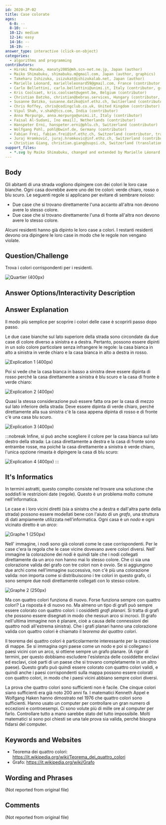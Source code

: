```yaml
---
id: 2020-JP-02
title: Case colorate
ages:
  6-8: --
  8-10: --
  10-12: medium
  12-14: easy
  14-16: --
  16-19: --
answer_type: interactive (click-on-object)
categories:
  - algorithms and programming
contributors:
  - Hiroki Manabe, manaty2005@mh.scn-net.ne.jp, Japan (author)
  - Maiko Shimabuku, shimabuku.m@gmail.com, Japan (author, graphics)
  - Takeharu Ishizuka, isizukat@ishizukalab.net, Japan (author)
  - Marielle Léonard, marielleleonard59@gmail.com, France (contributor, graphics)
  - Carlo Bellettini, carlo.bellettini@unimi.it, Italy (contributor, graphics)
  - Kris Coolsaet, kris.coolsaet@ugent.be, Belgium (contributor)
  - Christian Datzko, christian@bebras.services, Hungary (contributor, graphics)
  - Susanne Datzko, susanne.datzko@inf.ethz.ch, Switzerland (contributor, graphics)
  - Chris Roffey, chris@codingclub.co.uk, United Kingdom (contributor)
  - Vipul Shah, v.shah@tcs.com, India (contributor)
  - Anna Morpurgo, anna.morpurgo@unimi.it, Italy (contributor)
  - Faisal Al-Sudani, [no email], Netherlands (contributor)
  - Hanspeter Erni, hanspeter.erni@phlu.ch, Switzerland (contributor)
  - Wolfgang Pohl, pohl@bwinf.de, Germany (contributor)
  - Fabian Frei, fabian.frei@inf.ethz.ch, Switzerland (contributor, translation from English into German)
  - Juraj Hromkovič, juraj.hromkovic@inf.ethz.ch, Switzerland (contributor)
  - Christian Giang, christian.giang@supsi.ch, Switzerland (translation from German into Italian)
support_files:
  - *.svg by Maiko Shimabuku, changed and extended by Marielle Léonard, made interactive by Carlo Bellettini, changed and improved and made interactive by Susanne Datzko, based on work by Christian Datzko
---
```



## Body

Gli abitanti di una strada vogliono dipingere con dei colori le loro case bianche. Ogni casa dovrebbe avere uno dei tre colori: verde chiaro, rosso o blu scuro. Le seguenti regole si applicano per evitare di sembrare noioso:
 - Due case che si trovano direttamente l'una accanto all'altra non devono avere lo stesso colore.
 - Due case che si trovano direttamente l'una di fronte all'altra non devono avere lo stesso colore.

Alcuni residenti hanno già dipinto le loro case a colori. I restanti residenti devono ora dipingere le loro case in modo che le regole non vengano violate.


## Question/Challenge

Trova i colori corrispondenti per i residenti.

![](graphics/2020-JP-02_taskbody-interactive.svg "Quartier (400px)")


## Answer Options/Interactivity Description

<!-- empty -->


## Answer Explanation

Il modo più semplice per scoprire i colori delle case è scoprirli passo dopo passo.

Le due case bianche sul lato superiore della strada sono circondate da due case di colore diverso a sinistra e a destra. Pertanto, possono essere dipinti in un solo colore particolare senza infrangere le regole: la casa bianca in alto a sinistra in verde chiaro e la casa bianca in alto a destra in rosso.

![](graphics/2020-JP-02_solution1-interactive.svg "Explication 1 (400px)")

Poi si vede che la casa bianca in basso a sinistra deve essere dipinta di rosso perché la casa direttamente a sinistra è blu scuro e la casa di fronte è verde chiaro:

![](graphics/2020-JP-02_solution2-interactive.svg "Explication 2 (400px)")

Quasi la stessa considerazione può essere fatta ora per la casa di mezzo sul lato inferiore della strada: Deve essere dipinta di verde chiaro, perché direttamente alla sua sinistra c'è la casa appena dipinta di rosso e di fronte c'è una casa blu scuro. 

![](graphics/2020-JP-02_solution3-interactive.svg "Explication 3 (400px)")

:::nobreak
Infine, si può anche scegliere il colore per la casa bianca sul lato destro della strada: La casa direttamente a destra e la casa di fronte sono entrambe rosse, ma poiché la casa direttamente a sinistra è verde chiaro, l'unica opzione rimasta è dipingere la casa di blu scuro:

![](graphics/2020-JP-02_solution4-interactive.svg "Explication 4 (400px)")
:::


## It's Informatics

In termini astratti, questo compito consiste nel trovare una soluzione che soddisfi le restrizioni date (regole). Questo è un problema molto comune nell'informatica.

Le case e i loro vicini diretti (sia a sinistra che a destra e dall'altra parte della strada) possono essere modellati bene con l'aiuto di un _grafo_, una struttura di dati ampiamente utilizzata nell'informatica. Ogni casa è un _nodo_ e ogni vicinato diretto è un _arco_:

![](graphics/2020-JP-02_itsinformatics1.svg "Graphe 1 (250px)")

Nell' immagine, i nodi sono già colorati come le case corrispondenti. Per le case c'era la regola che le case vicine dovevano avere colori diversi. Nell' immagine la colorazione dei nodi è quindi tale che i nodi collegati direttamente da un arco non hanno mai lo stesso colore. Che ci sia una colorazione valida del grafo con tre colori non è ovvio. Se si aggiungono due archi come nell'immagine successiva, non c'è più una colorazione valida: non importa come si distribuiscono i tre colori in questo grafo, ci sono sempre due nodi direttamente collegati con lo stesso colore.

![](graphics/2020-JP-02_itsinformatics2.svg "Graphe 2 (250px)")

Ma con quattro colori funziona di nuovo. Forse funziona sempre con quattro colori? La risposta è di nuovo no. Ma almeno un tipo di grafi può sempre essere colorato con quattro colori: i cosiddetti _grafi planari_. Si tratta di grafi che possono essere disegnati in modo che nessun arco si incroci. (Il grafo nell'ultima immagine non è planare, cioè a causa delle connessioni dei quattro nodi all'estrema sinistra). Che i grafi planari hanno una colorazione valida con quattro colori è chiamato il _teorema dei quattro colori_.

Il teorema dei quattro colori è particolarmente interessante per la creazione di mappe. Se si immagina ogni paese come un nodo e poi si collegano i paesi vicini con un arco, si ottiene sempre un grafo planare. (A rigor di termini, per questo dobbiamo escludere l'esistenza delle cosiddette enclavi ed esclavi, cioè parti di un paese che si trovano completamente in un altro paese). Questo grafo può quindi essere colorato con quattro colori validi, e quindi anche i paesi corrispondenti sulla mappa possono essere colorati con quattro colori, in modo che i paesi vicini abbiano sempre colori diversi. 

La prova che quattro colori sono sufficienti non è facile. Che cinque colori siano sufficienti era già noto 200 anni fa. I matematici Kenneth Appel e Wolfgang Haken hanno dimostrato nel 1976 che quattro colori sono sufficienti. Hanno usato un computer per controllare un gran numero di eccezioni e controesempi. Ci sono volute più di mille ore al computer per farlo. Controllare tutto a mano sarebbe stato del tutto impossibile. Molti matematici si sono poi chiesti se una tale prova sia valida, perché bisogna fidarsi del computer. 


## Keywords and Websites

 - Teorema dei quattro colori: https://it.wikipedia.org/wiki/Teorema_dei_quattro_colori 
 - Grafo: https://it.wikipedia.org/wiki/Grafo 


## Wording and Phrases

(Not reported from original file)


## Comments

(Not reported from original file)
